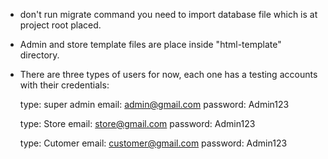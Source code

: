 * don't run migrate command you need to import database file which is at project root placed.

* Admin and store template files are place inside "html-template" directory.

* There are three types of users for now, each one has a testing accounts with their credentials:

    type: super admin
    email: admin@gmail.com
    password: Admin123

    type: Store
    email: store@gmail.com
    password: Admin123

    type: Cutomer
    email: customer@gmail.com
    password: Admin123